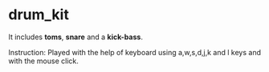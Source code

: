 # drum_kit
It includes **toms**, **snare** and a **kick-bass**.

Instruction: Played with the help of keyboard using a,w,s,d,j,k and l keys and with the mouse click.
